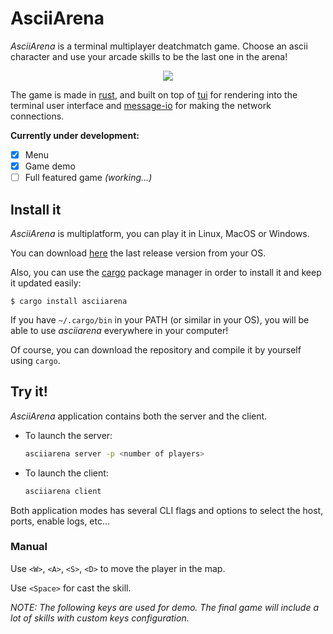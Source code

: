 # AsciiArena

*AsciiArena* is a terminal multiplayer deatchmatch game.
Choose an ascii character and use your arcade skills to be the last one in the arena!

<p align="center">
  <img src="https://drive.google.com/uc?export=view&id=1TMTNIbn09Ssh_e1VnhWEUhb5zYfRNyiw"/>
</p>

The game is made in [rust][rust], and built on top of
[tui][tui] for rendering into the terminal user interface and
[message-io][message-io] for making the network connections.

**Currently under development:**
- [x] Menu
- [x] Game demo
- [ ] Full featured game *(working...)*

## Install it
*AsciiArena* is multiplatform, you can play it in Linux, MacOS or Windows.

You can download [here](https://github.com/lemunozm/asciiarena/releases) the last release version from your OS.

Also, you can use the [cargo][cargo] package manager in order to install it and keep it updated easily:
```
$ cargo install asciiarena
```
If you have `~/.cargo/bin` in your PATH (or similar in your OS), you will be able to use *asciiarena* everywhere in your computer!

Of course, you can download the repository and compile it by yourself using `cargo`.

## Try it!
*AsciiArena* application contains both the server and the client.

- To launch the server:
    ```sh
    asciiarena server -p <number of players>
    ```

- To launch the client:
    ```sh
    asciiarena client
    ```

Both application modes has several CLI flags and options to select
the host, ports, enable logs, etc...

### Manual
Use `<W>`, `<A>`, `<S>`, `<D>` to move the player in the map.

Use `<Space>` for cast the skill.

*NOTE: The following keys are used for demo.
The final game will include a lot of skills with custom keys configuration.*

<!-- Links here -->
[cargo]: https://doc.rust-lang.org/cargo/getting-started/installation.html
[rust]: https://www.rust-lang.org/
[tui]: https://github.com/fdehau/tui-rs
[message-io]: https://github.com/lemunozm/message-io
